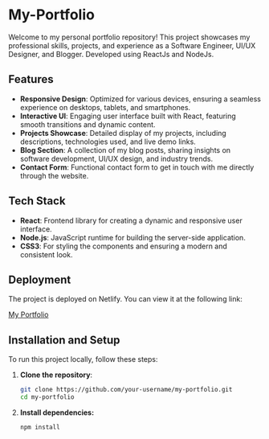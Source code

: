 # My-Portfolio

Welcome to my personal portfolio repository! This project showcases my professional skills, projects, and experience as a Software Engineer, UI/UX Designer, and Blogger. Developed using ReactJs and NodeJs.

## Features

- **Responsive Design**: Optimized for various devices, ensuring a seamless experience on desktops, tablets, and smartphones.
- **Interactive UI**: Engaging user interface built with React, featuring smooth transitions and dynamic content.
- **Projects Showcase**: Detailed display of my projects, including descriptions, technologies used, and live demo links.
- **Blog Section**: A collection of my blog posts, sharing insights on software development, UI/UX design, and industry trends.
- **Contact Form**: Functional contact form to get in touch with me directly through the website.

## Tech Stack

- **React**: Frontend library for creating a dynamic and responsive user interface.
- **Node.js**: JavaScript runtime for building the server-side application.
- **CSS3**: For styling the components and ensuring a modern and consistent look.

## Deployment

The project is deployed on Netlify. You can view it at the following link:

[My Portfolio](https://portfolioaharshsingh.netlify.app/)

## Installation and Setup

To run this project locally, follow these steps:

1. **Clone the repository**:
   ```bash
   git clone https://github.com/your-username/my-portfolio.git
   cd my-portfolio
2. **Install dependencies:**
   ```bash
   npm install
